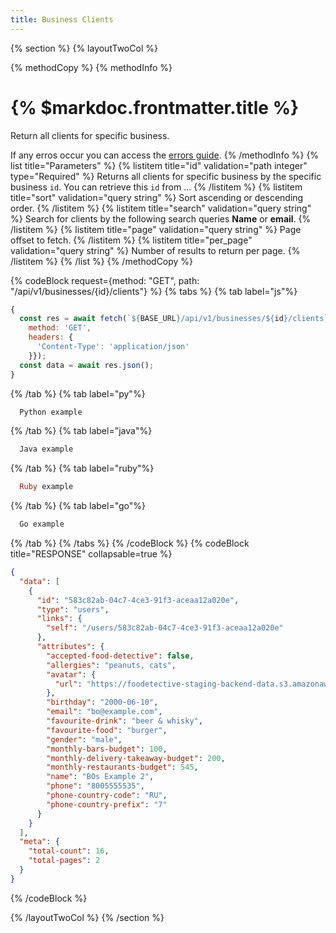```yaml
---
title: Business Clients
---
```

{% section %}
{% layoutTwoCol %}

{% methodCopy %}
{% methodInfo %}
  # {% $markdoc.frontmatter.title %}
  Return all clients for specific business.

  If any erros occur you can access the [errors guide](/errors).
{% /methodInfo %}
{% list title="Parameters" %}
  {% listitem title="id" validation="path integer" type="Required" %}
  Returns all clients for specific business by the specific business `id`. You can retrieve this `id` from ...
  {% /listitem %}
  {% listitem title="sort" validation="query string" %}
  Sort ascending or descending order.
  {% /listitem %}
  {% listitem title="search" validation="query string" %}
  Search for clients by the following search queries **Name** or **email**.
  {% /listitem %}
  {% listitem title="page" validation="query string" %}
  Page offset to fetch.
  {% /listitem %}
  {% listitem title="per_page" validation="query string" %}
  Number of results to return per page.
  {% /listitem %}
{% /list %}
{% /methodCopy %}

{% codeBlock request={method: "GET", path: "/api/v1/businesses/{id}/clients"} %}
{% tabs %}
  {% tab label="js"%}
  ```js
  {
    const res = await fetch(`${BASE_URL}/api/v1/businesses/${id}/clients`, {
      method: 'GET',
      headers: {
        'Content-Type': 'application/json'
      }});
    const data = await res.json();
  }
  ```
  {% /tab %}
  {% tab label="py"%}
  ```py
    Python example
  ```
  {% /tab %}
  {% tab label="java"%}
  ```java
    Java example
  ```
  {% /tab %}
  {% tab label="ruby"%}
  ```ruby
    Ruby example
  ```
  {% /tab %}
  {% tab label="go"%}
  ```go
    Go example
  ```
  {% /tab %}
{% /tabs %}
{% /codeBlock %}
{% codeBlock title="RESPONSE" collapsable=true %}
  ```json
  {
    "data": [
      {
        "id": "583c82ab-04c7-4ce3-91f3-aceaa12a020e",
        "type": "users",
        "links": {
          "self": "/users/583c82ab-04c7-4ce3-91f3-aceaa12a020e"
        },
        "attributes": {
          "accepted-food-detective": false,
          "allergies": "peanuts, cats",
          "avatar": {
            "url": "https://foodetective-staging-backend-data.s3.amazonaws.com/uploads/user/avatar/583c82ab-04c7-4ce3-91f3-aceaa12a020e/9bb59f08-aee8-43ce-810c-cbbaa2532234.jpeg"
          },
          "birthday": "2000-06-10",
          "email": "bo@example.com",
          "favourite-drink": "beer & whisky",
          "favourite-food": "burger",
          "gender": "male",
          "monthly-bars-budget": 100,
          "monthly-delivery-takeaway-budget": 200,
          "monthly-restaurants-budget": 545,
          "name": "BOs Example 2",
          "phone": "8005555535",
          "phone-country-code": "RU",
          "phone-country-prefix": "7"
        }
      }
    ],
    "meta": {
      "total-count": 16,
      "total-pages": 2
    }
  }
  ```
{% /codeBlock %}

{% /layoutTwoCol %}
{% /section %}
